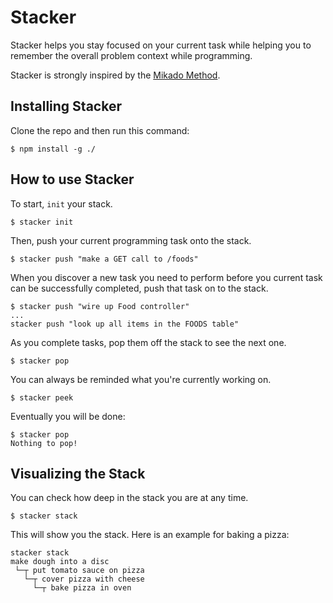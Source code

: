 
# Stacker

Stacker helps you stay focused on your current task while helping you to remember the overall problem context while programming.

Stacker is strongly inspired by the [Mikado Method](http://mikadomethod.info/).

## Installing Stacker

Clone the repo and then run this command:

```shell
$ npm install -g ./
```

## How to use Stacker

To start, `init` your stack.

```shell
$ stacker init
```

Then, push your current programming task onto the stack.

```shell
$ stacker push "make a GET call to /foods"
```

When you discover a new task you need to perform before you current task can be successfully completed, push that task on to the stack.

```shell
$ stacker push "wire up Food controller"
...
stacker push "look up all items in the FOODS table"
```

As you complete tasks, pop them off the stack to see the next one.

```shell
$ stacker pop
```

You can always be reminded what you're currently working on.


```shell
$ stacker peek
```

Eventually you will be done:

```shell
$ stacker pop
Nothing to pop!
```

## Visualizing the Stack

You can check how deep in the stack you are at any time.

```shell
$ stacker stack
```

This will show you the stack. Here is an example for baking a pizza:

```
stacker stack
make dough into a disc
 └─┬ put tomato sauce on pizza
   └─┬ cover pizza with cheese
     └─┬ bake pizza in oven
```
